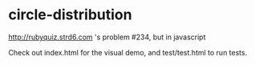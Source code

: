 circle-distribution
===================

http://rubyquiz.strd6.com 's problem #234, but in javascript

Check out index.html for the visual demo, and test/test.html to run tests.
